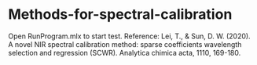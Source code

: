 # Methods-for-spectral-calibration
Open RunProgram.mlx to start test.
Reference:
Lei, T., & Sun, D. W. (2020). A novel NIR spectral calibration method: sparse coefficients wavelength selection and regression (SCWR). Analytica chimica acta, 1110, 169-180.
